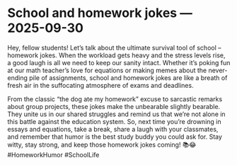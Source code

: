 # School and homework jokes — 2025-09-30

Hey, fellow students! Let’s talk about the ultimate survival tool of school – homework jokes. When the workload gets heavy and the stress levels rise, a good laugh is all we need to keep our sanity intact. Whether it’s poking fun at our math teacher’s love for equations or making memes about the never-ending pile of assignments, school and homework jokes are like a breath of fresh air in the suffocating atmosphere of exams and deadlines.

From the classic “the dog ate my homework” excuse to sarcastic remarks about group projects, these jokes make the unbearable slightly bearable. They unite us in our shared struggles and remind us that we’re not alone in this battle against the education system. So, next time you’re drowning in essays and equations, take a break, share a laugh with your classmates, and remember that humor is the best study buddy you could ask for. Stay witty, stay strong, and keep those homework jokes coming! 📚😂 #HomeworkHumor #SchoolLife